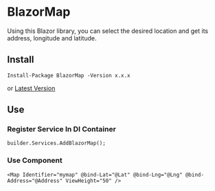 # BlazorMap

Using this Blazor library, you can select the desired location and get its address, longitude and latitude.
## Install
`
Install-Package BlazorMap -Version x.x.x
`

or 
[Latest Version](https://www.nuget.org/packages/BlazorMap/)

## Use
### Register Service In DI Container
```
builder.Services.AddBlazorMap();
```

### Use Component 
```
<Map Identifier="mymap" @bind-Lat="@Lat" @bind-Lng="@Lng" @bind-Address="@Address" ViewHeight="50" />
```
